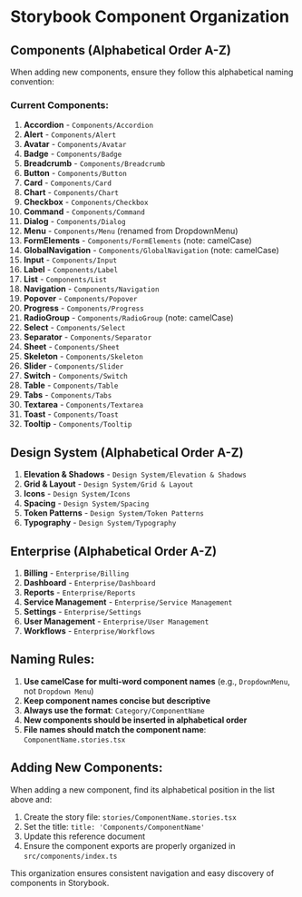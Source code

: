 # Storybook Component Organization

## Components (Alphabetical Order A-Z)

When adding new components, ensure they follow this alphabetical naming convention:

### Current Components:
1. **Accordion** - `Components/Accordion`
2. **Alert** - `Components/Alert`  
3. **Avatar** - `Components/Avatar`
4. **Badge** - `Components/Badge`
5. **Breadcrumb** - `Components/Breadcrumb`
6. **Button** - `Components/Button`
7. **Card** - `Components/Card`
8. **Chart** - `Components/Chart`
9. **Checkbox** - `Components/Checkbox`
10. **Command** - `Components/Command`
11. **Dialog** - `Components/Dialog`
12. **Menu** - `Components/Menu` (renamed from DropdownMenu)
13. **FormElements** - `Components/FormElements` (note: camelCase)
14. **GlobalNavigation** - `Components/GlobalNavigation` (note: camelCase)
15. **Input** - `Components/Input`
16. **Label** - `Components/Label`
17. **List** - `Components/List`
18. **Navigation** - `Components/Navigation`
19. **Popover** - `Components/Popover`
20. **Progress** - `Components/Progress`
21. **RadioGroup** - `Components/RadioGroup` (note: camelCase)
22. **Select** - `Components/Select`
23. **Separator** - `Components/Separator`
24. **Sheet** - `Components/Sheet`
25. **Skeleton** - `Components/Skeleton`
26. **Slider** - `Components/Slider`
27. **Switch** - `Components/Switch`
28. **Table** - `Components/Table`
29. **Tabs** - `Components/Tabs`
30. **Textarea** - `Components/Textarea`
31. **Toast** - `Components/Toast`
32. **Tooltip** - `Components/Tooltip`

## Design System (Alphabetical Order A-Z)
1. **Elevation & Shadows** - `Design System/Elevation & Shadows`
2. **Grid & Layout** - `Design System/Grid & Layout`  
3. **Icons** - `Design System/Icons`
4. **Spacing** - `Design System/Spacing`
5. **Token Patterns** - `Design System/Token Patterns`
6. **Typography** - `Design System/Typography`

## Enterprise (Alphabetical Order A-Z)
1. **Billing** - `Enterprise/Billing`
2. **Dashboard** - `Enterprise/Dashboard`
3. **Reports** - `Enterprise/Reports`
4. **Service Management** - `Enterprise/Service Management`
5. **Settings** - `Enterprise/Settings`
6. **User Management** - `Enterprise/User Management`
7. **Workflows** - `Enterprise/Workflows`

## Naming Rules:

1. **Use camelCase for multi-word component names** (e.g., `DropdownMenu`, not `Dropdown Menu`)
2. **Keep component names concise but descriptive**
3. **Always use the format**: `Category/ComponentName`
4. **New components should be inserted in alphabetical order**
5. **File names should match the component name**: `ComponentName.stories.tsx`

## Adding New Components:

When adding a new component, find its alphabetical position in the list above and:

1. Create the story file: `stories/ComponentName.stories.tsx`
2. Set the title: `title: 'Components/ComponentName'`
3. Update this reference document
4. Ensure the component exports are properly organized in `src/components/index.ts`

This organization ensures consistent navigation and easy discovery of components in Storybook.